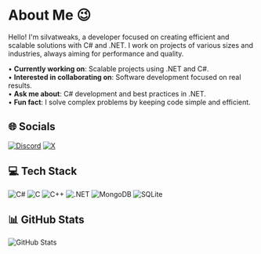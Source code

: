 # About Me 😉

Hello! I'm silvatweaks, a developer focused on creating efficient and scalable solutions with C# and .NET. I work on projects of various sizes and industries, always aiming for performance and quality.

• **Currently working on**: Scalable projects using .NET and C#.  
• **Interested in collaborating on**: Software development focused on real results.  
• **Ask me about**: C# development and best practices in .NET.  
• **Fun fact**: I solve complex problems by keeping code simple and efficient.

## 🌐 Socials
[![Discord](https://img.shields.io/badge/Discord-%237289DA.svg?logo=discord&logoColor=white)](https://discord.com/users/1130266790476382369)
[![X](https://img.shields.io/badge/X-black.svg?logo=X&logoColor=white)](https://x.com/silvatweaks1)

## 💻 Tech Stack
![C#](https://img.shields.io/badge/c%23-%23239120.svg?style=plastic&logo=csharp&logoColor=white)
![C](https://img.shields.io/badge/c-%2300599C.svg?style=plastic&logo=c&logoColor=white)
![C++](https://img.shields.io/badge/c++-%2300599C.svg?style=plastic&logo=c%2B%2B&logoColor=white)
![.NET](https://img.shields.io/badge/.NET-5C2D91?style=plastic&logo=.net&logoColor=white)
![MongoDB](https://img.shields.io/badge/MongoDB-%234ea94b.svg?style=plastic&logo=mongodb&logoColor=white)
![SQLite](https://img.shields.io/badge/sqlite-%2307405e.svg?style=plastic&logo=sqlite&logoColor=white)

## 📊 GitHub Stats
![GitHub Stats](https://github-readme-stats.vercel.app/api?username=silvatweaks&show_icons=true&theme=dark)
